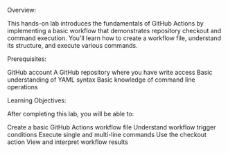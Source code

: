 Overview:

This hands-on lab introduces the fundamentals of GitHub Actions by implementing a basic workflow that demonstrates repository checkout and command execution. You'll learn how to create a workflow file, understand its structure, and execute various commands.

Prerequisites:

GitHub account
A GitHub repository where you have write access
Basic understanding of YAML syntax
Basic knowledge of command line operations


Learning Objectives:

After completing this lab, you will be able to:

Create a basic GitHub Actions workflow file
Understand workflow trigger conditions
Execute single and multi-line commands
Use the checkout action
View and interpret workflow results